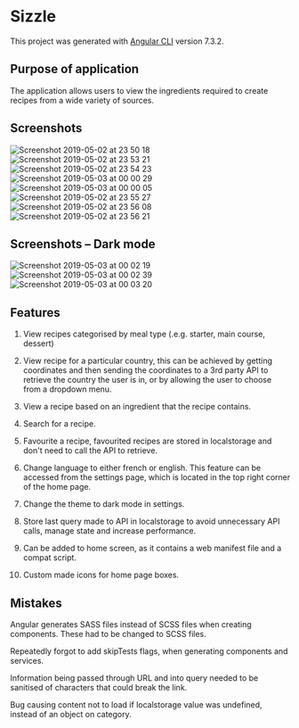 # Sizzle

This project was generated with [Angular CLI](https://github.com/angular/angular-cli) version 7.3.2.

## Purpose of application

The application allows users to view the ingredients required to create recipes from a wide variety of sources. 

## Screenshots

![Screenshot 2019-05-02 at 23 50 18](https://user-images.githubusercontent.com/43608290/57111775-56e42f80-6d35-11e9-896e-00e8aca439b1.png)
![Screenshot 2019-05-02 at 23 53 21](https://user-images.githubusercontent.com/43608290/57111826-8004c000-6d35-11e9-92a2-11620cb12370.png)
![Screenshot 2019-05-02 at 23 54 23](https://user-images.githubusercontent.com/43608290/57111874-a32f6f80-6d35-11e9-8aec-c6de071906c2.png)
![Screenshot 2019-05-03 at 00 00 29](https://user-images.githubusercontent.com/43608290/57112094-7e87c780-6d36-11e9-9775-e86f57919d6c.png)
![Screenshot 2019-05-03 at 00 00 05](https://user-images.githubusercontent.com/43608290/57112097-80ea2180-6d36-11e9-97ae-060832bcf52e.png)
![Screenshot 2019-05-02 at 23 55 27](https://user-images.githubusercontent.com/43608290/57112106-89daf300-6d36-11e9-817b-446e05345dbd.png)
![Screenshot 2019-05-02 at 23 56 08](https://user-images.githubusercontent.com/43608290/57112112-8e071080-6d36-11e9-8e85-133793a3c85a.png)
![Screenshot 2019-05-02 at 23 56 21](https://user-images.githubusercontent.com/43608290/57112118-92332e00-6d36-11e9-95bb-d07fcd6e1227.png)

## Screenshots – Dark mode


![Screenshot 2019-05-03 at 00 02 19](https://user-images.githubusercontent.com/43608290/57112211-f229d480-6d36-11e9-8d8e-0e3acc41c106.png)
![Screenshot 2019-05-03 at 00 02 39](https://user-images.githubusercontent.com/43608290/57112212-f2c26b00-6d36-11e9-9a73-7523aae5823f.png)
![Screenshot 2019-05-03 at 00 03 20](https://user-images.githubusercontent.com/43608290/57112214-f2c26b00-6d36-11e9-8dab-a80f105b09c0.png)


## Features

1. View recipes categorised by meal type (.e.g. starter, main course, dessert)

2. View recipe for a particular country, this can be achieved by getting coordinates and then sending the coordinates to a 3rd party API to retrieve the country the user is in, or by allowing the user to choose from a dropdown menu.

3. View a recipe based on an ingredient that the recipe contains.

4. Search for a recipe.

5. Favourite a recipe, favourited recipes are stored in localstorage and don't need to call the API to retrieve.

6. Change language to either french or english. This feature can be accessed from the settings page, which is located in the top right corner of the home page.

7. Change the theme to dark mode in settings.

8. Store last query made to API in localstorage to avoid unnecessary API calls, manage state and increase performance.

9. Can be added to home screen, as it contains a web manifest file and a compat script.

10. Custom made icons for home page boxes.

## Mistakes

Angular generates SASS files instead of SCSS files when creating components. These had to be changed to SCSS files.

Repeatedly forgot to add skipTests flags, when generating components and services.

Information being passed through URL and into query needed to be sanitised of characters that could break the link.

Bug causing content not to load if localstorage value was undefined, instead of an object on category.
